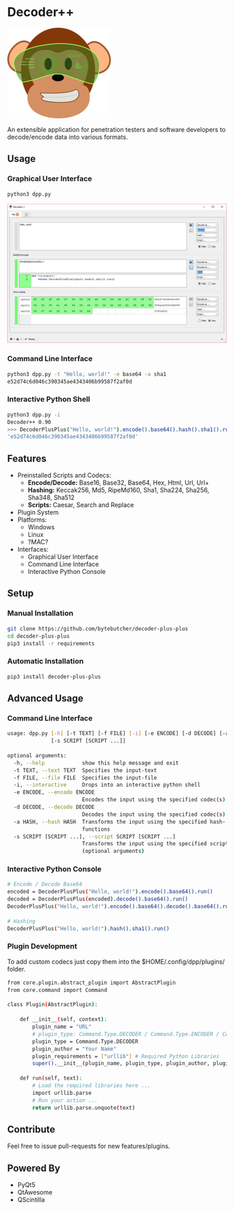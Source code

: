  # Decoder++

![Decoder++ Logo](decoder-plus-plus/dpp.png)

An extensible application for penetration testers and software developers to decode/encode data into various formats.  


## Usage

### Graphical User Interface

```bash
python3 dpp.py
```

![Decoder++ Screenshot](images/dpp-screenshot-001.png)

### Command Line Interface

```bash
python3 dpp.py -t "Hello, world!" -e base64 -a sha1
e52d74c6d046c390345ae4343406b99587f2af0d
```

### Interactive Python Shell

```bash
python3 dpp.py -i
Decoder++ 0.90
>>> DecoderPlusPlus("Hello, world!").encode().base64().hash().sha1().run()
'e52d74c6d046c390345ae4343406b99587f2af0d'
```

## Features

* Preinstalled Scripts and Codecs:
    * **Encode/Decode:** Base16, Base32, Base64, Hex, Html, Url, Url+
    * **Hashing:** Keccak256, Md5, RipeMd160, Sha1, Sha224, Sha256, Sha348, Sha512
    * **Scripts:** Caesar, Search and Replace
* Plugin System
* Platforms:
    * Windows
    * Linux
    * ?MAC?
* Interfaces:
    * Graphical User Interface
    * Command Line Interface
    * Interactive Python Console    

## Setup

### Manual Installation
```bash
git clone https://github.com/bytebutcher/decoder-plus-plus
cd decoder-plus-plus
pip3 install -r requirements
```

### Automatic Installation
```bash
pip3 install decoder-plus-plus
```

## Advanced Usage

### Command Line Interface
```bash
usage: dpp.py [-h] [-t TEXT] [-f FILE] [-i] [-e ENCODE] [-d DECODE] [-a HASH]
              [-s SCRIPT [SCRIPT ...]]

optional arguments:
  -h, --help            show this help message and exit
  -t TEXT, --text TEXT  Specifies the input-text
  -f FILE, --file FILE  Specifies the input-file
  -i, --interactive     Drops into an interactive python shell
  -e ENCODE, --encode ENCODE
                        Encodes the input using the specified codec(s).
  -d DECODE, --decode DECODE
                        Decodes the input using the specified codec(s)
  -a HASH, --hash HASH  Transforms the input using the specified hash-
                        functions
  -s SCRIPT [SCRIPT ...], --script SCRIPT [SCRIPT ...]
                        Transforms the input using the specified script
                        (optional arguments)
```

### Interactive Python Console

```bash
# Encode / Decode Base64
encoded = DecoderPlusPlus("Hello, world!").encode().base64().run()
decoded = DecoderPlusPlus(encoded).decode().base64().run()
DecoderPlusPlus("Hello, world!").encode().base64().decode().base64().run() == "Hello, world!"

# Hashing
DecoderPlusPlus("Hello, world!").hash().sha1().run()
```

### Plugin Development

To add custom codecs just copy them into the $HOME/.config/dpp/plugins/ folder. 

```bash
from core.plugin.abstract_plugin import AbstractPlugin
from core.command import Command

class Plugin(AbstractPlugin):

    def __init__(self, context):
        plugin_name = "URL"
        # plugin_type: Command.Type.DECODER / Command.Type.ENCODER / Command.Type.HASHER / Command.Type.SCRIPT 
        plugin_type = Command.Type.DECODER
        plugin_author = "Your Name"
        plugin_requirements = ["urllib"] # Required Python Libraries
        super().__init__(plugin_name, plugin_type, plugin_author, plugin_requirements)

    def run(self, text):
        # Load the required libraries here ...
        import urllib.parse
        # Run your action ...
        return urllib.parse.unquote(text)
```

## Contribute

Feel free to issue pull-requests for new features/plugins.

## Powered By

* PyQt5
* QtAwesome
* QScintilla
